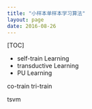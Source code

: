 ```yaml
---
title: "小样本单样本学习算法"
layout: page
date: 2016-08-26
---
```

[TOC]

- self-train Learning
- transductive Learning
- PU Learning

co-train
tri-train

tsvm
